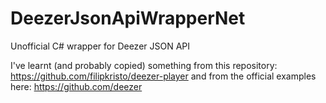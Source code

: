 # DeezerJsonApiWrapperNet
 
Unofficial C# wrapper for Deezer JSON API  

I've learnt (and probably copied) something from this repository: https://github.com/filipkristo/deezer-player
and from the official examples here: https://github.com/deezer
